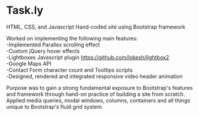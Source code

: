 # Task.ly

HTML, CSS, and Javascript Hand-coded site using Bootstrap framework<br>

Worked on implementing the following main features:<br>
-Implemented Parallex scrolling effect<br>
-Custom jQuery hover effects<br>
-Lightboxes Javascript plugin https://github.com/lokesh/lightbox2<br>
-Google Maps API<br>
-Contact Form character count and Tooltips scripts<br>
-Designed, rendered and integrated responsive video header animation<br>


Purpose was to gain a strong fundamental exposure to Bootstrap's features and framework through hand-on practice of building a site from scratch. Applied media queries, modal windows, columns, containers and all things unique to Bootstrap's fluid grid system.
